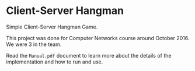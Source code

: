 # Client-Server Hangman

Simple Client-Server Hangman Game.


This project was done for Computer Networks course around October 2016. We were 3 in the team.

Read the `Manual.pdf` document to learn more about the details of the implementation and how to run and use. 
